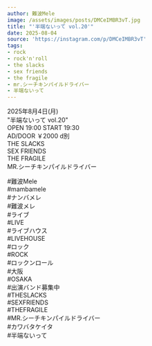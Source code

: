 ```yaml
---
author: 難波Mele
image: /assets/images/posts/DMCeIMBR3vT.jpg
title: "'半端ないって vol.20'"
date: 2025-08-04
source: 'https://instagram.com/p/DMCeIMBR3vT'
tags:
- rock
- rock'n'roll
- the slacks
- sex friends
- the fragile
- mr.シーチキンパイルドライバー
- 半端ないって
---
```

2025年8月4日(月)<br>
"半端ないって vol.20"<br>
OPEN 19:00 START 19:30<br>
AD/DOOR ￥2000 d別<br>
THE SLACKS<br>
SEX FRIENDS<br>
THE FRAGILE<br>
MR.シーチキンパイルドライバー

#難波Mele<br>
#mambamele<br>
#ナンバメレ<br>
#難波メレ<br>
#ライブ<br>
#LIVE<br>
#ライブハウス<br>
#LIVEHOUSE<br>
#ロック<br>
#ROCK<br>
#ロックンロール<br>
#大阪<br>
#OSAKA<br>
#出演バンド募集中<br>
#THESLACKS<br>
#SEXFRIENDS<br>
#THEFRAGILE<br>
#MR.シーチキンパイルドライバー<br>
#カワバタケイタ<br>
#半端ないって